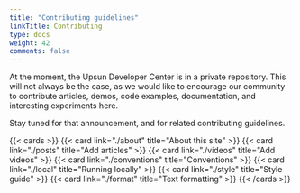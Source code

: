 ```yaml
---
title: "Contributing guidelines"
linkTitle: Contributing
type: docs
weight: 42
comments: false
---
```


At the moment, the Upsun Developer Center is in a private repository.
This will not always be the case, as we would like to encourage our community to contribute articles, demos, code examples, documentation, and interesting experiments here.

Stay tuned for that announcement, and for related contributing guidelines.

{{< cards >}}
  {{< card link="./about" title="About this site" >}}
  {{< card link="./posts" title="Add articles" >}}
  {{< card link="./videos" title="Add videos" >}}
  {{< card link="./conventions" title="Conventions" >}}
  {{< card link="./local" title="Running locally" >}}
  {{< card link="./style" title="Style guide" >}}
  {{< card link="./format" title="Text formatting" >}}
{{< /cards >}}
